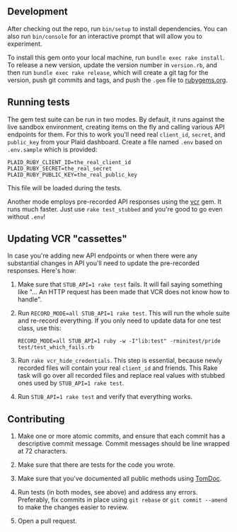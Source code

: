 ## Development

After checking out the repo, run `bin/setup` to install dependencies. You can also run `bin/console` for an interactive prompt that will allow you to experiment.

To install this gem onto your local machine, run `bundle exec rake install`. To release a new version, update the version number in `version.rb`, and then run `bundle exec rake release`, which will create a git tag for the version, push git commits and tags, and push the `.gem` file to [rubygems.org](https://rubygems.org).

## Running tests

The gem test suite can be run in two modes. By default, it runs against the
live sandbox environment, creating items on the fly and calling various API
endpoints for them. For this to work you'll need real `client_id`, `secret`,
and `public_key` from your Plaid dashboard. Create a file named `.env`
based on `.env.sample` which is provided:

```text
PLAID_RUBY_CLIENT_ID=the_real_client_id
PLAID_RUBY_SECRET=the_real_secret
PLAID_RUBY_PUBLIC_KEY=the_real_public_key
```
This file will be loaded during the tests.

Another mode employs pre-recorded API responses using the
[vcr](https://github.com/vcr/vcr) gem. It runs much faster. Just use
`rake test_stubbed` and you're good to go even without `.env`!

## Updating VCR "cassettes"

In case you're adding new API endpoints or when there were any substantial
changes in API you'll need to update the pre-recorded responses. Here's how:

1. Make sure that `STUB_API=1 rake test` fails. It will fail saying something
   like "... An HTTP request has been made that VCR does not know how to
   handle".
2. Run `RECORD_MODE=all STUB_API=1 rake test`. This will run the whole suite
   and re-record everything. If you only need to update data for one test class,
   use this:

   ```
   RECORD_MODE=all STUB_API=1 ruby -w -I"lib:test" -rminitest/pride test/test_which_fails.rb
   ```
3. Run `rake vcr_hide_credentials`. This step is essential, because
   newly recorded files will contain your real `client_id` and friends. This
   Rake task will go over all recorded files and replace real values with
   stubbed ones used by `STUB_API=1 rake test`.
4. Run `STUB_API=1 rake test` and verify that everything works.

## Contributing

1.  Make one or more atomic commits, and ensure that each commit has a
    descriptive commit message. Commit messages should be line wrapped
    at 72 characters.

2.  Make sure that there are tests for the code you wrote.

3.  Make sure that you've documented all public methods using [TomDoc](http://tomdoc.org/).

4.  Run tests (in both modes, see above) and address any errors. Preferably,
    fix commits in place using `git rebase` or `git commit --amend` to make the
    changes easier to review.

5.  Open a pull request.
